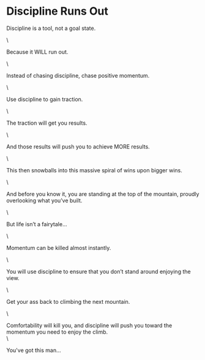 # Discipline Runs Out

Discipline is a tool, not a goal state.

\


Because it WILL run out.

\


Instead of chasing discipline, chase positive momentum.

\


Use discipline to gain traction.

\


The traction will get you results.

\


And those results will push you to achieve MORE results.

\


This then snowballs into this massive spiral of wins upon bigger wins.

\


And before you know it, you are standing at the top of the mountain, proudly overlooking what you’ve built.

\


But life isn’t a fairytale...

\


Momentum can be killed almost instantly.

\


You will use discipline to ensure that you don’t stand around enjoying the view.

\


Get your ass back to climbing the next mountain.

\


Comfortability will kill you, and discipline will push you toward the momentum you need to enjoy the climb.\
\


You've got this man...

